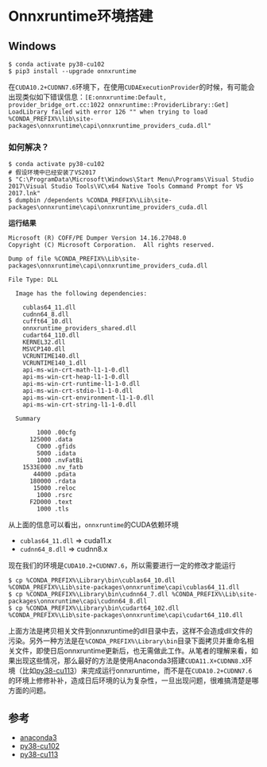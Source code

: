 # Onnxruntime环境搭建

## Windows

```
$ conda activate py38-cu102
$ pip3 install --upgrade onnxruntime
```

在`CUDA10.2+CUDNN7.6`环境下，在使用`CUDAExecutionProvider`的时候，有可能会出现类似如下错误信息：`[E:onnxruntime:Default, provider_bridge_ort.cc:1022 onnxruntime::ProviderLibrary::Get] LoadLibrary failed with error 126 "" when trying to load %CONDA_PREFIX%\lib\site-packages\onnxruntime\capi\onnxruntime_providers_cuda.dll"`

### 如何解决？

```
$ conda activate py38-cu102
# 假设环境中已经安装了VS2017
$ "C:\ProgramData\Microsoft\Windows\Start Menu\Programs\Visual Studio 2017\Visual Studio Tools\VC\x64 Native Tools Command Prompt for VS 2017.lnk"
$ dumpbin /dependents %CONDA_PREFIX%\Lib\site-packages\onnxruntime\capi\onnxruntime_providers_cuda.dll
```

**运行结果**

```
Microsoft (R) COFF/PE Dumper Version 14.16.27048.0
Copyright (C) Microsoft Corporation.  All rights reserved.

Dump of file %CONDA_PREFIX%\Lib\site-packages\onnxruntime\capi\onnxruntime_providers_cuda.dll

File Type: DLL

  Image has the following dependencies:

    cublas64_11.dll
    cudnn64_8.dll
    cufft64_10.dll
    onnxruntime_providers_shared.dll
    cudart64_110.dll
    KERNEL32.dll
    MSVCP140.dll
    VCRUNTIME140.dll
    VCRUNTIME140_1.dll
    api-ms-win-crt-math-l1-1-0.dll
    api-ms-win-crt-heap-l1-1-0.dll
    api-ms-win-crt-runtime-l1-1-0.dll
    api-ms-win-crt-stdio-l1-1-0.dll
    api-ms-win-crt-environment-l1-1-0.dll
    api-ms-win-crt-string-l1-1-0.dll

  Summary

        1000 .00cfg
      125000 .data
        C000 .gfids
        5000 .idata
        1000 .nvFatBi
    1533E000 .nv_fatb
       44000 .pdata
      180000 .rdata
       15000 .reloc
        1000 .rsrc
      F2D000 .text
        1000 .tls
```

从上面的信息可以看出，`onnxruntime`的CUDA依赖环境

- `cublas64_11.dll` => cuda11.x
- `cudnn64_8.dll` => cudnn8.x

现在我们的环境是`CUDA10.2+CUDNN7.6`，所以需要进行一定的修改才能运行

```
$ cp %CONDA_PREFIX%\Library\bin\cublas64_10.dll %CONDA_PREFIX%\Lib\site-packages\onnxruntime\capi\cublas64_11.dll
$ cp %CONDA_PREFIX%\Library\bin\cudnn64_7.dll %CONDA_PREFIX%\Lib\site-packages\onnxruntime\capi\cudnn64_8.dll
$ cp %CONDA_PREFIX%\Library\bin\cudart64_102.dll %CONDA_PREFIX%\Lib\site-packages\onnxruntime\capi\cudart64_110.dll
```

上面方法是拷贝相关文件到onnxruntime的dll目录中去，这样不会造成dll文件的污染。另外一种方法是在`%CONDA_PREFIX%\Library\bin`目录下面拷贝并重命名相关文件，即使日后onnxruntime更新后，也无需做此工作。从笔者的理解来看，如果出现这些情况，那么最好的方法是使用Anaconda3搭建`CUDA11.X+CUDNN8.X`环境（比如[py38-cu113](https://github.com/SNSerHello/MyNotes/blob/main/anaconda3/py38-cu113.yaml)）来完成运行onnxruntime，而不是在`CUDA10.2+CUDNN7.6`的环境上修修补补，造成日后环境的认为复杂性，一旦出现问题，很难搞清楚是哪方面的问题。



## 参考

- [anaconda3](https://github.com/SNSerHello/MyNotes/tree/main/anaconda3)
- [py38-cu102](https://github.com/SNSerHello/MyNotes/blob/main/anaconda3/py38-cu102.yaml)
- [py38-cu113](https://github.com/SNSerHello/MyNotes/blob/main/anaconda3/py38-cu113.yaml)